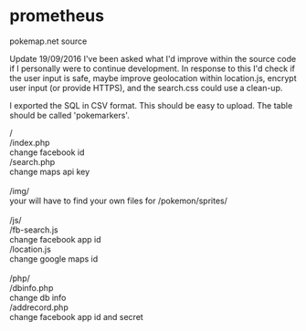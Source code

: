 # prometheus
pokemap.net source

Update 19/09/2016
I've been asked what I'd improve within the source code if I personally were to continue development. In response to this I'd check if the user input is safe, maybe improve geolocation within location.js, encrypt user input (or provide HTTPS), and the search.css could use a clean-up.

I exported the SQL in CSV format. This should be easy to upload. The table should be called 'pokemarkers'.

/<br />
/index.php<br />
change facebook id<br />
/search.php<br />
change maps api key<br />
<br />
/img/ <br />
your will have to find your own files for /pokemon/sprites/ <br />
<br />
/js/<br />
/fb-search.js<br />
change facebook app id<br />
/location.js<br />
change google maps id<br />
<br />
/php/<br />
/dbinfo.php<br />
change db info<br />
/addrecord.php<br />
change facebook app id and secret<br />

